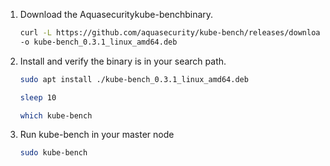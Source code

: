 1. Download the Aquasecuritykube-benchbinary.   

   ```bash
   curl -L https://github.com/aquasecurity/kube-bench/releases/download/v0.3.1/kube-bench_0.3.1_linux_amd64.deb \
   -o kube-bench_0.3.1_linux_amd64.deb
   ```

2. Install and verify the binary is in your search path.

   ```bash
   sudo apt install ./kube-bench_0.3.1_linux_amd64.deb

   sleep 10

   which kube-bench

   ```

3. Run kube-bench in your master node

   ```bash
   sudo kube-bench
   ```

